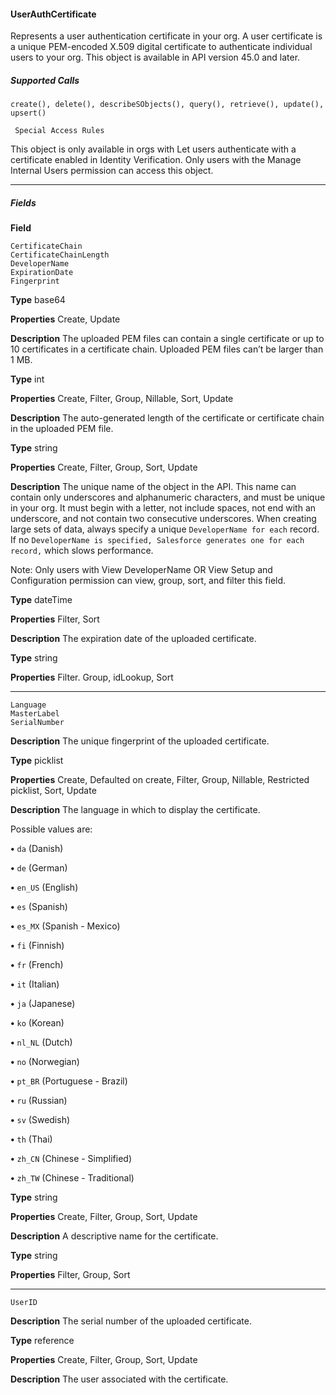 #### UserAuthCertificate

Represents a user authentication certificate in your org. A user certificate is a unique PEM-encoded X.509 digital certificate to authenticate
individual users to your org. This object is available in API version 45.0 and later.

##### Supported Calls
```
create(), delete(), describeSObjects(), query(), retrieve(), update(), upsert()

 Special Access Rules

```
This object is only available in orgs with Let users authenticate with a certificate enabled in Identity Verification.
Only users with the Manage Internal Users permission can access this object.


-----

##### Fields

**Field**
```
CertificateChain
CertificateChainLength
DeveloperName
ExpirationDate
Fingerprint

```

**Type**
base64

**Properties**
Create, Update

**Description**
The uploaded PEM files can contain a single certificate or up to 10 certificates in a certificate
chain. Uploaded PEM files can’t be larger than 1 MB.

**Type**
int

**Properties**
Create, Filter, Group, Nillable, Sort, Update

**Description**
The auto-generated length of the certificate or certificate chain in the uploaded PEM file.

**Type**
string

**Properties**
Create, Filter, Group, Sort, Update

**Description**
The unique name of the object in the API. This name can contain only underscores and
alphanumeric characters, and must be unique in your org. It must begin with a letter, not
include spaces, not end with an underscore, and not contain two consecutive underscores.
When creating large sets of data, always specify a unique `DeveloperName for each`
record. If no `DeveloperName is specified, Salesforce generates one for each record,`
which slows performance.

Note: Only users with View DeveloperName OR View Setup and Configuration
permission can view, group, sort, and filter this field.

**Type**
dateTime

**Properties**
Filter, Sort

**Description**
The expiration date of the uploaded certificate.

**Type**
string

**Properties**
Filter. Group, idLookup, Sort


-----

```
Language
MasterLabel
SerialNumber

```

**Description**
The unique fingerprint of the uploaded certificate.

**Type**
picklist

**Properties**
Create, Defaulted on create, Filter, Group, Nillable, Restricted picklist, Sort, Update

**Description**
The language in which to display the certificate.

Possible values are:

**•** `da` (Danish)

**•** `de` (German)

**•** `en_US` (English)

**•** `es` (Spanish)

**•** `es_MX` (Spanish - Mexico)

**•** `fi` (Finnish)

**•** `fr` (French)

**•** `it` (Italian)

**•** `ja` (Japanese)

**•** `ko` (Korean)

**•** `nl_NL` (Dutch)

**•** `no` (Norwegian)

**•** `pt_BR` (Portuguese - Brazil)

**•** `ru` (Russian)

**•** `sv` (Swedish)

**•** `th` (Thai)

**•** `zh_CN` (Chinese - Simplified)

**•** `zh_TW` (Chinese - Traditional)

**Type**
string

**Properties**
Create, Filter, Group, Sort, Update

**Description**
A descriptive name for the certificate.

**Type**
string

**Properties**
Filter, Group, Sort


-----

```
UserID

```

**Description**
The serial number of the uploaded certificate.

**Type**
reference

**Properties**
Create, Filter, Group, Sort, Update

**Description**
The user associated with the certificate.

